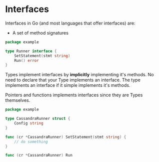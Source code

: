 # Interfaces

Interfaces in Go (and most languages that offer interfaces) are:

- A set of method signatures

```go
package example

type Runner interface {
	SetStatement(stmt string)
	Run() error
}

```

Types implement interfaces by **implicitly** implementing it's methods.
No need to declare that your Type implements an interface. The type
implements an interface if it simple implements it's methods.

Pointers and functions implements interfaces since they are Types
themselves.

```go
package example

type CassandraRunner struct {
	Config string
}

func (cr *CassandraRunner) SetStatement(stmt string) {
    // do something
}

func (cr *CassandraRunner) Run

```
